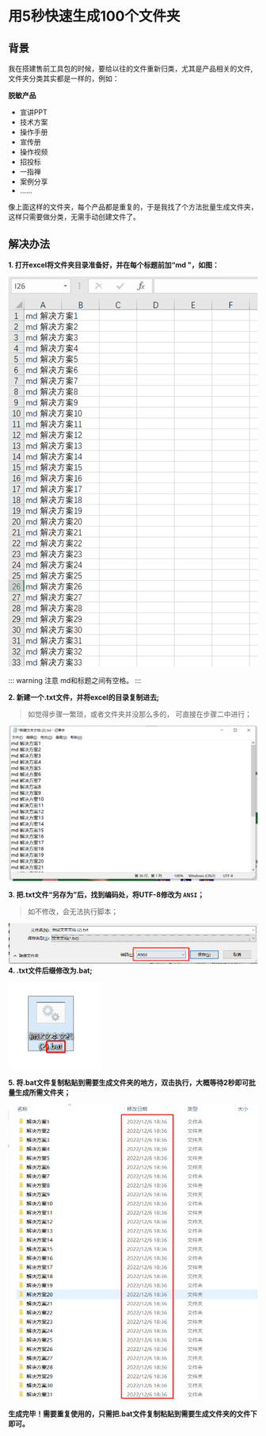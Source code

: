 # 用5秒快速生成100个文件夹

## 背景

我在搭建售前工具包的时候，要给以往的文件重新归类，尤其是产品相关的文件,文件夹分类其实都是一样的，例如：

**脱敏产品**
- 宣讲PPT
- 技术方案
- 操作手册
- 宣传册
- 操作视频
- 招投标
- 一指禅
- 案例分享
- ……
    
像上面这样的文件夹，每个产品都是重复的，于是我找了个方法批量生成文件夹，这样只需要做分类，无需手动创建文件了。

## 解决办法

**1. 打开excel将文件夹目录准备好，并在每个标题前加“md "，如图：**


![步骤一](./pic/步骤一.png)

::: warning 注意
md和标题之间有空格。
:::

**2. 新建一个.txt文件，并将excel的目录复制进去;**

> 如觉得步骤一繁琐，或者文件夹并没那么多的， 可直接在步骤二中进行；

![步骤二](./pic/步骤二.png)

**3. 把.txt文件“另存为”后，找到编码处，将UTF-8修改为 `ANSI`；**

> 如不修改，会无法执行脚本；

![步骤三](./pic/步骤三.png)
**4. .txt文件后缀修改为.bat;**

![步骤四](./pic/步骤四.png)


**5. 将.bat文件复制粘贴到需要生成文件夹的地方，双击执行，大概等待2秒即可批量生成所需文件夹；**

![步骤五](./pic/步骤五.png)


**生成完毕！需要重复使用的，只需把.bat文件复制粘贴到需要生成文件夹的文件下即可。**


